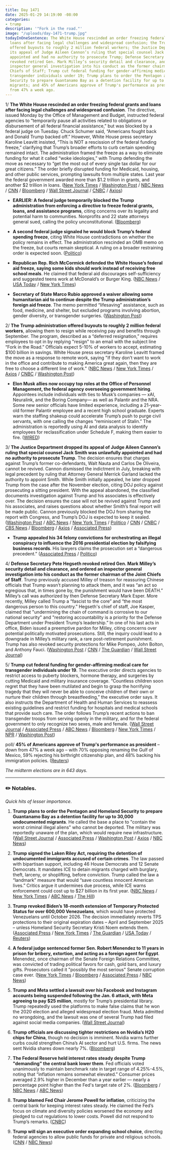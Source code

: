 ```yaml
---
title: Day 1471
date: 2025-01-29 14:19:00 -08:00
categories:
- trump
description: '"Fork in the road."'
image: "/uploads/day-1471-trump.jpg"
todayInOneSentence: The White House rescinded an order freezing federal grants and
  loans after facing legal challenges and widespread confusion; the Trump administration
  offered buyouts to roughly 2 million federal workers; the Justice Department dropped
  its appeal of Judge Aileen Cannon’s ruling that special counsel Jack Smith was unlawfully
  appointed and had no authority to prosecute Trump; Defense Secretary Pete Hegseth
  revoked retired Gen. Mark Milley’s security detail and clearance, and ordered an
  inspector general investigation into his conduct as the former chairman of the Joint
  Chiefs of Staff; Trump cut federal funding for gender-affirming medical care for
  transgender individuals under 19; Trump plans to order the Pentagon and Homeland
  Security to prepare Guantanamo Bay as a detention facility for up to 30,000 undocumented
  migrants; and 45% of Americans approve of Trump's performance as president – down
  from 47% a week ago.
---
```


1/ **The White House rescinded an order freezing federal grants and loans after facing legal challenges and widespread confusion**. The directive, issued Monday by the Office of Management and Budget, instructed federal agencies to “temporarily pause all activities related to obligations or disbursement of all federal financial assistance,” but was blocked by a federal judge on Tuesday. Chuck Schumer said, “Americans fought back and Donald Trump backed off.” However, White House press secretary Karoline Leavitt insisted, “This is NOT a rescission of the federal funding freeze,” clarifying that Trump’s broader efforts to curb certain spending remained intact. The administration framed the freeze as a way to eliminate funding for what it called “woke ideologies,” with Trump defending the move as necessary to “get the most out of every single tax dollar for our great citizens.” The order briefly disrupted funding for Medicaid, housing, and other public services, prompting lawsuits from multiple states. Last year the federal government awarded more than $1.2 trillion in grants, and another $2 trillion in loans. ([New York Times](https://www.nytimes.com/live/2025/01/29/us/trump-federal-freeze-funding-news/federal-freeze-grants?smid=url-share) / [Washington Post](https://www.washingtonpost.com/business/2025/01/29/white-house-budget-office-spending-freeze/) / [NBC News](https://www.nbcnews.com/politics/donald-trump/trump-administration-rescinds-order-attempting-freeze-federal-aid-spen-rcna189852) / [CNN](https://www.cnn.com/2025/01/29/politics/white-house-rescind-federal-funding-freeze/index.html) / [Bloomberg](https://www.bloomberg.com/news/articles/2025-01-29/white-house-reverses-spending-freeze-order-that-sparked-chaos) / [Wall Street Journal](https://www.wsj.com/politics/policy/trump-administration-rescinds-order-to-freeze-federal-aid-funding-45729ca1) / [CNBC](https://www.cnbc.com/2025/01/29/white-house-rescinds-federal-funds-freeze-memo.html) / [Axios](https://www.axios.com/2025/01/29/federal-funding-freeze-memo-rescinded))

* **EARLIER: A federal judge temporarily blocked the Trump administration from enforcing a directive to freeze federal grants, loans, and assistance programs**, citing concerns over its legality and potential harm to communities. Nonprofits and 22 state attorneys general sued, calling the policy unconstitutional. ([Bloomberg](https://www.bloomberg.com/news/articles/2025-01-28/trump-s-freeze-on-grant-funding-temporarily-halted-by-judge))

* **A second federal judge signaled he would block Trump’s federal spending freeze**, citing White House contradictions on whether the policy remains in effect. The administration rescinded an OMB memo on the freeze, but courts remain skeptical. A ruling on a broader restraining order is expected soon. ([Politico](https://www.politico.com/news/2025/01/29/spending-freeze-blocked-trump-judge-00201341))

* **Republican Rep. Rich McCormick defended the White House’s federal aid freeze, saying some kids should work instead of receiving free school meals**. He claimed that federal aid discourages self-sufficiency and suggested teens work at McDonald’s or Burger King. ([NBC News](https://www.nbcnews.com/politics/congress/republican-congressman-suggests-children-receiving-free-school-lunches-rcna189614) / [USA Today](https://www.usatoday.com/story/news/politics/2025/01/28/mccormick-kids-work-mcdonalds-over-free-lunch/78002847007/) / [New York Times](https://www.nytimes.com/2025/01/29/us/reading-skills-naep.html))

* **Secretary of State Marco Rubio approved a waiver allowing some humanitarian aid to continue despite the Trump administration’s foreign aid freeze**. The memo permitted “lifesaving” assistance, such as food, medicine, and shelter, but excluded programs involving abortion, gender diversity, or transgender surgeries. ([Washington Post](https://www.washingtonpost.com/national-security/2025/01/28/state-department-foreign-aid-trump-waiver/))

2/ **The Trump administration offered buyouts to roughly 2 million federal workers**, allowing them to resign while receiving pay and benefits through September. The program, described as a “deferred resignation,” requires employees to opt in by replying "resign" to an email with the subject line “Fork in the Road.” Officials expect 5-10% of workers to accept, estimating $100 billion in savings. White House press secretary Karoline Leavitt framed the move as a response to remote work, saying "If they don’t want to work in the office and contribute to making America great again, then they are free to choose a different line of work." ([NBC News](https://www.nbcnews.com/politics/white-house/trump-administration-offer-federal-workers-buyouts-resign-rcna189661) / [New York Times](https://www.nytimes.com/2025/01/28/us/politics/trump-buyouts-federal-workers.html) / [Axios](https://www.axios.com/2025/01/28/trump-federal-workers-quit-severance) / [CNBC](https://www.cnbc.com/2025/01/28/trump-buyouts-federal-workers.html) / [Washington Post](https://www.washingtonpost.com/politics/2025/01/28/trump-emails-workforce/))

* **Elon Musk allies now occupy top roles at the Office of Personnel Management, the federal agency overseeing government hiring**. Appointees include individuals with ties to Musk’s companies — xAI, Neuralink, and the Boring Company— as well as Palantir and the NRA. Some new senior officials have limited experience, including a 21-year-old former Palantir employee and a recent high school graduate. Experts warn the staffing shakeup could accelerate Trump’s push to purge civil servants, with one calling the changes “reminiscent of Stalin.” The administration is reportedly using AI and data analysis to identify employees for reclassification under Schedule F, making them easier to fire. ([WIRED](https://www.wired.com/story/elon-musk-lackeys-office-personnel-management-opm-neuralink-x-boring-stalin/))

3/ **The Justice Department dropped its appeal of Judge Aileen Cannon’s ruling that special counsel Jack Smith was unlawfully appointed and had no authority to prosecute Trump**. The decision ensures that charges against Trump’s former co-defendants, Walt Nauta and Carlos De Oliveira, cannot be revived. Cannon dismissed the indictment in July, breaking with legal precedent by ruling that Attorney General Merrick Garland lacked the authority to appoint Smith. While Smith initially appealed, he later dropped Trump from the case after the November election, citing DOJ policy against prosecuting a sitting president. With the appeal abandoned, the classified documents investigation against Trump and his associates is effectively over. The decision ensures the case will not be revived against Trump and his associates, and raises questions about whether Smith’s final report will be made public. Cannon previously blocked the DOJ from sharing the report with Congress, and Trump’s DOJ is expected to keep it sealed. ([Washington Post](https://www.washingtonpost.com/national-security/2025/01/29/trump-classified-documents-jack-smith-appeal-cannon-dropped/) / [ABC News](https://abcnews.go.com/US/doj-trump-moves-drop-appeal-classified-docs-case/story?id=117985723) / [New York Times](https://www.nytimes.com/2025/01/29/us/politics/trump-classified-documents-case.html) / [Politico](https://www.politico.com/news/2025/01/29/doj-moves-to-drop-prosecution-of-former-trump-classified-document-co-defendants-00201232) / [CNN](https://www.cnn.com/2025/01/29/politics/classified-documents-dropped-trump-codefendants/) / [CNBC](https://www.cnbc.com/2025/01/29/trump-classified-documents-case-doj-drops-appeal-against-co-defendants.html) / [CBS News](https://www.cbsnews.com/news/trump-classified-documents-case-walt-nauta-carlos-de-oliveira/) / [Bloomberg](https://www.bloomberg.com/news/articles/2025-01-29/doj-drops-fight-to-prosecute-trump-co-defendants-in-records-case) / [Axios](https://www.axios.com/2025/01/29/trump-doj-classified-documents-case-dismiss-request) / [Associated Press](https://apnews.com/article/trump-justice-department-classified-documents-c887926663beeb5a04d45c7c896609ba))

* **Trump appealed his 34 felony convictions for orchestrating an illegal conspiracy to influence the 2016 presidential election by falsifying business records**. His lawyers claims the prosecution set a “dangerous precedent.” ([Associated Press](https://apnews.com/article/trump-hush-money-appeal-stormy-daniels-249a77a70cab97137595f000fbd49307) / [Politico](https://www.politico.com/news/2025/01/29/trump-new-lawyers-hush-money-appeal-00201219))

4/ **Defense Secretary Pete Hegseth revoked retired Gen. Mark Milley’s security detail and clearance, and ordered an inspector general investigation into his conduct as the former chairman of the Joint Chiefs of Staff**. Trump previously accused Milley of treason for reassuring Chinese officials that Trump wasn’t planning to attack them, and it was “an act so egregious that, in times gone by, the punishment would have been DEATH.” Milley’s call was authorized by then Defense Secretary Mark Esper. More recently, Milley called Trump a “fascist to the core” and “the most dangerous person to this country.” Hegseth's chief of staff, Joe Kasper, claimed that "undermining the chain of command is corrosive to our national security" and "restoring accountability is a priority for the Defense Department under President Trump’s leadership.” In one of his last acts in office, Biden issued a preemptive pardon for Milley, citing concerns over potential politically motivated prosecutions. Still, the inquiry could lead to a downgrade in Milley’s military rank, a rare post-retirement punishment. Trump has also revoked security protections for Mike Pompeo, John Bolton, and Anthony Fauci. ([Washington Post](https://www.washingtonpost.com/national-security/2025/01/28/mark-milley-hegseth-trump/) / [CNN](https://www.cnn.com/2025/01/28/politics/mark-milley-security-detail-pulled/index.html) / [The Guardian](https://www.theguardian.com/us-news/2025/jan/29/trumps-pentagon-strips-mark-milley-of-security-clearance-and-guard-detail) / [Wall Street Journal](https://www.wsj.com/politics/national-security/hegseth-strips-milley-of-federal-protection-79b94642))

5/ **Trump cut federal funding for gender-affirming medical care for transgender individuals under 19**. The executive order directs agencies to restrict access to puberty blockers, hormone therapy, and surgeries by cutting Medicaid and military insurance coverage. “Countless children soon regret that they have been mutilated and begin to grasp the horrifying tragedy that they will never be able to conceive children of their own or nurture their children through breastfeeding,” the executive order says. It also instructs the Department of Health and Human Services to reassess existing guidelines and restrict funding for hospitals and medical schools that provide such care. The order follows Trump’s recent actions to ban transgender troops from serving openly in the military, and for the federal government to only recognize two sexes, male and female. ([Wall Street Journal](https://www.wsj.com/politics/policy/trump-signs-order-to-restrict-medical-treatments-for-transgender-minors-efd37978) / [Associated Press](https://apnews.com/article/trump-transgender-transition-executive-order-301e4130233b411311978f66f455f1c4) / [ABC News](https://abcnews.go.com/Politics/trump-signs-executive-order-restrict-transgender-care-access/story?id=118196874) / [Bloomberg](https://www.bloomberg.com/news/articles/2025-01-28/trump-orders-halt-to-us-funds-for-kids-gender-affirming-care) / [New York Times](https://www.nytimes.com/2025/01/28/us/politics/trump-trans-gender-affirming-care.html) / [NPR](https://www.npr.org/2025/01/29/nx-s1-5279092/trump-executive-order-gender-affirming-care) / [Washington Post](https://www.washingtonpost.com/nation/2025/01/29/transgender-care-trump-executive-order-youth/))

poll/ **45% of Americans approve of Trump's performance as president** – down from 47% a week ago – with 70% opposing renaming the Gulf of Mexico, 59% rejecting his birthright citizenship plan, and 48% backing his immigration policies. ([Reuters](https://www.reuters.com/world/us/americans-sour-some-trumps-early-moves-reutersipsos-poll-finds-2025-01-28/))

*The midterm elections are in 643 days.*

---

### ✏️ Notables.

*Quick hits of lesser importance*.

1. **Trump plans to order the Pentagon and Homeland Security to prepare Guantanamo Bay as a detention facility for up to 30,000 undocumented migrants**. He called the base a place to "contain the worst criminal illegal aliens" who cannot be deported. The military was reportedly unaware of the plan, which would require new infrastructure. ([Wall Street Journal](https://www.wsj.com/politics/national-security/migrants-guantanamo-bay-executive-order-ea6a2e72) / [Associated Press](https://apnews.com/article/trump-signs-laken-riley-act-immigration-crackdown-30a34248fa984d8d46b809c3e6d8731a) / [Washington Post](https://www.washingtonpost.com/immigration/2025/01/29/guantanamo-cuba-el-salvador-deportations/) / [Axios](https://www.axios.com/2025/01/29/trump-guantanamo-bay-undocumented-immigrants) / [NBC News](https://www.nbcnews.com/politics/white-house/trump-says-sign-order-housing-migrants-guantanamo-bay-rcna189884))

2. **Trump signed the Laken Riley Act, requiring the detention of undocumented immigrants accused of certain crimes**. The law passed with bipartisan support, including 46 House Democrats and 12 Senate Democrats. It mandates ICE to detain migrants charged with burglary, theft, larceny, or shoplifting, before conviction. Trump called the law a “landmark” measure that would “save countless innocent American lives.” Critics argue it undermines due process, while ICE warns enforcement could cost up to $27 billion in its first year. ([NBC News](https://www.nbcnews.com/politics/white-house/trump-signs-laken-riley-act-law-rcna188917) / [New York Times](https://www.nytimes.com/2025/01/29/us/politics/trump-signs-laken-riley-act.html) / [ABC News](https://abcnews.go.com/Politics/trump-sign-laken-riley-act-setting-phase-immigration/story?id=118226963) / [The Hill](https://thehill.com/homenews/administration/5113714-trump-signs-laken-riley-act/))

3. **Trump revoked Biden’s 18-month extension of Temporary Protected Status for over 600,000 Venezuelans**, which would have protected Venezuelans until October 2026. The decision immediately reverts TPS protections to their original expiration dates – April and September 2025 – unless Homeland Security Secretary Kristi Noem extends them. ([Associated Press](https://apnews.com/article/immigration-border-security-venezuela-tps-noem-af43e2135ea588717669794288e5b6e6) / [New York Times](https://www.nytimes.com/2025/01/28/us/politics/trump-tps-venezuelan-immigrants.html) / [The Guardian](https://www.theguardian.com/us-news/2025/jan/29/protected-status-venezuelans-ends-trump-noem) / [USA Today](https://www.usatoday.com/story/news/politics/2025/01/29/trump-administration-ends-immigration-protections-venezuelans/78018693007/) / [Reuters](https://www.reuters.com/world/americas/trump-administration-revokes-extension-protections-venezuelans-us-ny-times-2025-01-29/))

4. **A federal judge sentenced former Sen. Robert Menendez to 11 years in prison for bribery, extortion, and acting as a foreign agent for Egypt**. Menendez, once chairman of the Senate Foreign Relations Committee, was convicted of trading political favors for cash, gold bars, and luxury gifts. Prosecutors called it "possibly the most serious" Senate corruption case ever. ([New York Times](https://www.nytimes.com/2025/01/29/nyregion/bob-menendez-corruption-sentencing.html) / [Bloomberg](https://www.bloomberg.com/news/articles/2025-01-29/ex-senator-bob-menendez-gets-11-years-for-gold-bar-bribe-scheme) / [Associated Press](https://apnews.com/article/bob-menendez-sentencing-new-jersey-bribery-fc8720f8b74fd431b40b1f7b4dcd5ac7) / [NBC News](https://www.nbcnews.com/politics/justice-department/former-sen-bob-menendez-sentenced-gold-bar-bribery-case-rcna189044))

5. **Trump and Meta settled a lawsuit over his Facebook and Instagram accounts being suspended following the Jan. 6 attack, with Meta agreeing to pay $25 million**, mostly for Trump’s presidential library. Trump repeatedly used the platforms to make false claims that he won the 2020 election and alleged widespread election fraud. Meta admitted no wrongdoing, and the lawsuit was one of several Trump had filed against social media companies. ([Wall Street Journal](https://www.wsj.com/us-news/law/trump-signs-agreement-calling-for-meta-to-pay-25-million-to-settle-suit-6f734c8c))

6. **Trump officials are discussing tighter restrictions on Nvidia’s H20 chips for China**, though no decision is imminent. Nvidia warns further curbs could strengthen China’s AI sector and hurt U.S. firms. The news sent Nvidia shares down nearly 7%. ([Bloomberg](https://www.bloomberg.com/news/articles/2025-01-29/trump-officials-discuss-tightening-curbs-on-nvidia-china-sales))

7. **The Federal Reserve held interest rates steady despite Trump "demanding" the central bank lower them**. Fed officials voted unanimously to maintain benchmark rate in target range of 4.25%-4.5%, noting that “inflation remains somewhat elevated.” Consumer prices averaged 2.9% higher in December than a year earlier — nearly a percentage point higher than the Fed's target rate of 2%. ([Bloomberg](https://www.bloomberg.com/news/articles/2025-01-29/key-takeaways-from-fed-decision-to-hold-rates-steady) / [NBC News](https://www.nbcnews.com/business/economy/federal-reserve-interest-rate-decision-january-2025-what-to-know-rcna189628) / [ABC News](https://abcnews.go.com/Business/fed-expected-hold-interest-rates-steady-defying-pressure-trump/story?id=118175314))

8. **Trump blamed Fed Chair Jerome Powell for inflation**, criticizing the central bank for keeping interest rates steady. He claimed the Fed’s focus on climate and diversity policies worsened the economy and pledged to cut regulations to lower costs. Powell did not respond to Trump’s remarks. ([CNBC](https://www.cnbc.com/2025/01/29/trump-accuses-fed-powell-of-creating-inflation-on-heels-of-rate-decision.html))

9. **Trump will sign an executive order expanding school choice**, directing federal agencies to allow public funds for private and religious schools. ([CNN](https://www.cnn.com/2025/01/29/politics/executive-actions-trump-school-choice/index.html) / [NBC News](https://www.nbcnews.com/politics/donald-trump/trump-sign-sweeping-executive-order-expand-school-choice-rcna189779))
